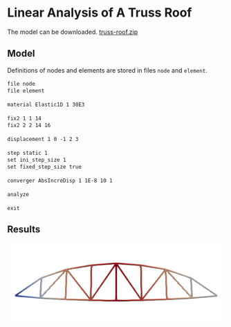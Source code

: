 # Linear Analysis of A Truss Roof

The model can be downloaded. [truss-roof.zip](truss-roof.zip)

## Model

Definitions of nodes and elements are stored in files `node` and `element`.

```
file node
file element

material Elastic1D 1 30E3

fix2 1 1 14
fix2 2 2 14 16

displacement 1 0 -1 2 3

step static 1
set ini_step_size 1
set fixed_step_size true

converger AbsIncreDisp 1 1E-8 10 1

analyze

exit
```

## Results

![example one](truss-roof.png)
